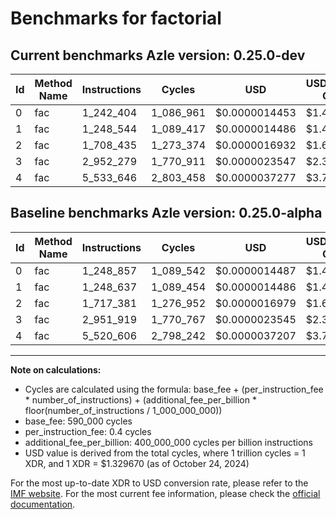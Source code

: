 # Benchmarks for factorial

## Current benchmarks Azle version: 0.25.0-dev

| Id  | Method Name | Instructions | Cycles    | USD           | USD/Million Calls | Change                            |
| --- | ----------- | ------------ | --------- | ------------- | ----------------- | --------------------------------- |
| 0   | fac         | 1_242_404    | 1_086_961 | $0.0000014453 | $1.44             | <font color="green">-6_453</font> |
| 1   | fac         | 1_248_544    | 1_089_417 | $0.0000014486 | $1.44             | <font color="green">-93</font>    |
| 2   | fac         | 1_708_435    | 1_273_374 | $0.0000016932 | $1.69             | <font color="green">-8_946</font> |
| 3   | fac         | 2_952_279    | 1_770_911 | $0.0000023547 | $2.35             | <font color="red">+360</font>     |
| 4   | fac         | 5_533_646    | 2_803_458 | $0.0000037277 | $3.72             | <font color="red">+13_040</font>  |

## Baseline benchmarks Azle version: 0.25.0-alpha

| Id  | Method Name | Instructions | Cycles    | USD           | USD/Million Calls |
| --- | ----------- | ------------ | --------- | ------------- | ----------------- |
| 0   | fac         | 1_248_857    | 1_089_542 | $0.0000014487 | $1.44             |
| 1   | fac         | 1_248_637    | 1_089_454 | $0.0000014486 | $1.44             |
| 2   | fac         | 1_717_381    | 1_276_952 | $0.0000016979 | $1.69             |
| 3   | fac         | 2_951_919    | 1_770_767 | $0.0000023545 | $2.35             |
| 4   | fac         | 5_520_606    | 2_798_242 | $0.0000037207 | $3.72             |

---

**Note on calculations:**

- Cycles are calculated using the formula: base_fee + (per_instruction_fee \* number_of_instructions) + (additional_fee_per_billion \* floor(number_of_instructions / 1_000_000_000))
- base_fee: 590_000 cycles
- per_instruction_fee: 0.4 cycles
- additional_fee_per_billion: 400_000_000 cycles per billion instructions
- USD value is derived from the total cycles, where 1 trillion cycles = 1 XDR, and 1 XDR = $1.329670 (as of October 24, 2024)

For the most up-to-date XDR to USD conversion rate, please refer to the [IMF website](https://www.imf.org/external/np/fin/data/rms_sdrv.aspx).
For the most current fee information, please check the [official documentation](https://internetcomputer.org/docs/current/developer-docs/gas-cost#execution).
